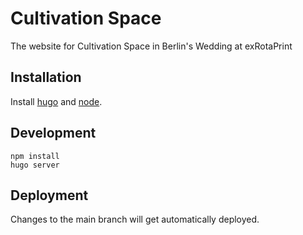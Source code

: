 # Cultivation Space

The website for Cultivation Space in Berlin's Wedding at exRotaPrint

## Installation

Install [hugo](https://gohugo.io/) and [node](https://nodejs.org/en).

## Development

```
npm install
hugo server
```

## Deployment

Changes to the main branch will get automatically deployed.
